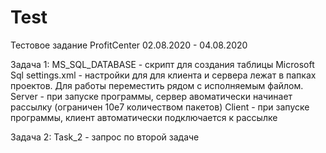 # Test

Тестовое задание ProfitCenter 02.08.2020 - 04.08.2020

Задача 1:
  MS_SQL_DATABASE - скрипт для создания таблицы Microsoft Sql
  settings.xml - настройки для для клиента и сервера лежат в папках проектов. Для работы переместить рядом с исполняемым файлом.
  Server - при запуске программы, сервер авоматически начинает рассылку (ограничен 10e7 количеством пакетов)
  Client - при запуске программы, клиент автоматически подключается к рассылке
  
  
Задача 2:
  Task_2 - запрос по второй задаче
  
